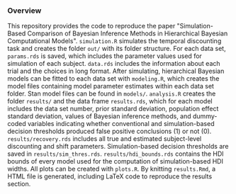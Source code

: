 ### Overview
This repository provides the code to reproduce the paper "Simulation-Based Comparison of Bayesian Inference Methods in Hierarchical Bayesian Computational Models". `simulation.R` simulates the temporal discounting task and creates the folder `out/` with its folder structure. For each data set, `params.rds` is saved, which includes the parameter values used for simulation of each subject. `data.rds` includes the information about each trial and the choices in long format. After simulating, hierarchical Bayesian models can be fitted to each data set with `modeling.R`, which creates the model files containing model parameter estimates within each data set folder. Stan model files can be found in `models/`. `analysis.R` creates the folder `results/` and the data frame `results.rds`, which for each model includes the data set number, prior standard deviation, population effect standard deviation, values of Bayesian inference methods, and dummy-coded variables indicating whether conventional and simulation-based decision thresholds produced false positive conclusions (1) or not (0). `results/recovery.rds` includes all true and estimated subject-level discounting and shift parameters. Simulation-based decision thresholds are saved in `results/sim_thres.rds`. `results/hdi_bounds.rds` contains the HDI bounds of every model used for the computation of simulation-based HDI widths. All plots can be created with `plots.R`. By knitting `results.Rmd`, a HTML file is generated, including LaTeX code to reproduce the results section.
